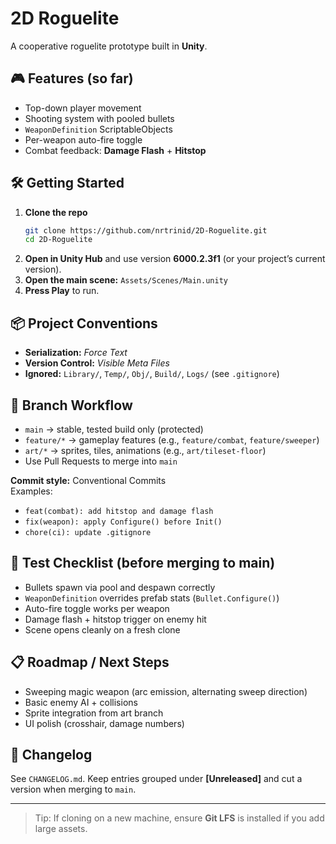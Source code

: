 # 2D Roguelite

A cooperative roguelite prototype built in **Unity**.

## 🎮 Features (so far)
- Top-down player movement
- Shooting system with pooled bullets
- `WeaponDefinition` ScriptableObjects
- Per-weapon auto-fire toggle
- Combat feedback: **Damage Flash** + **Hitstop**

## 🛠️ Getting Started
1. **Clone the repo**
   ```bash
   git clone https://github.com/nrtrinid/2D-Roguelite.git
   cd 2D-Roguelite
   ```
2. **Open in Unity Hub** and use version **6000.2.3f1** (or your project’s current version).
3. **Open the main scene:** `Assets/Scenes/Main.unity`
4. **Press Play** to run.

## 📦 Project Conventions
- **Serialization:** *Force Text*
- **Version Control:** *Visible Meta Files*
- **Ignored:** `Library/`, `Temp/`, `Obj/`, `Build/`, `Logs/` (see `.gitignore`)

## 🔀 Branch Workflow
- `main` → stable, tested build only (protected)
- `feature/*` → gameplay features (e.g., `feature/combat`, `feature/sweeper`)
- `art/*` → sprites, tiles, animations (e.g., `art/tileset-floor`)
- Use Pull Requests to merge into `main`

**Commit style:** Conventional Commits  
Examples:
- `feat(combat): add hitstop and damage flash`
- `fix(weapon): apply Configure() before Init()`
- `chore(ci): update .gitignore`

## 🧪 Test Checklist (before merging to main)
- Bullets spawn via pool and despawn correctly
- `WeaponDefinition` overrides prefab stats (`Bullet.Configure()`)
- Auto-fire toggle works per weapon
- Damage flash + hitstop trigger on enemy hit
- Scene opens cleanly on a fresh clone

## 📋 Roadmap / Next Steps
- Sweeping magic weapon (arc emission, alternating sweep direction)
- Basic enemy AI + collisions
- Sprite integration from art branch
- UI polish (crosshair, damage numbers)

## 📜 Changelog
See `CHANGELOG.md`. Keep entries grouped under **[Unreleased]** and cut a version when merging to `main`.

---

> Tip: If cloning on a new machine, ensure **Git LFS** is installed if you add large assets.
